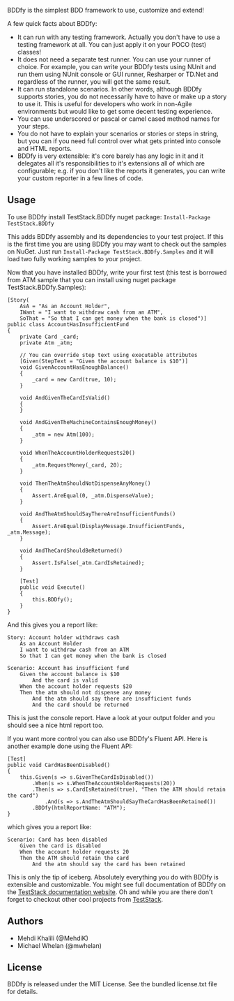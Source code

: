 BDDfy is the simplest BDD framework to use, customize and extend! 

A few quick facts about BDDfy:
 - It can run with any testing framework. Actually you don't have to use a testing framework at all. You can just apply it on your POCO (test) classes!
 - It does not need a separate test runner. You can use your runner of choice. For example, you can write your BDDfy tests using NUnit and run them using NUnit console or GUI runner, Resharper or TD.Net and regardless of the runner, you will get the same result.
 - It can run standalone scenarios. In other words, although BDDfy supports stories, you do not necessarily have to have or make up a story to use it. This is useful for developers who work in non-Agile environments but would like to get some decent testing experience.
 - You can use underscored or pascal or camel cased method names for your steps.
 - You do not have to explain your scenarios or stories or steps in string, but you can if you need full control over what gets printed into console and HTML reports.
 - BDDfy is very extensible: it's core barely has any logic in it and it delegates all it's responsibilities to it's extensions all of which are configurable; e.g. if you don't like the reports it generates, you can write your custom reporter in a few lines of code.

## Usage
To use BDDfy install TestStack.BDDfy nuget package: `Install-Package TestStack.BDDfy`

This adds BDDfy assembly and its dependencies to your test project. If this is the first time you are using BDDfy you may want to check out the samples on NuGet. Just run `Install-Package TestStack.BDDfy.Samples` and it will load two fully working samples to your project.

Now that you have installed BDDfy, write your first test (this test is borrowed from ATM sample that you can install using nuget package TestStack.BDDfy.Samples):

    [Story(
        AsA = "As an Account Holder",
        IWant = "I want to withdraw cash from an ATM",
        SoThat = "So that I can get money when the bank is closed")]
    public class AccountHasInsufficientFund
    {
    	private Card _card;
    	private Atm _atm;
    	
    	// You can override step text using executable attributes
    	[Given(StepText = "Given the account balance is $10")]
    	void GivenAccountHasEnoughBalance()
    	{
    	    _card = new Card(true, 10);
    	}
    	
    	void AndGivenTheCardIsValid()
    	{
    	}
    	
    	void AndGivenTheMachineContainsEnoughMoney()
    	{
    	    _atm = new Atm(100);
    	}
    	
    	void WhenTheAccountHolderRequests20()
    	{
    	    _atm.RequestMoney(_card, 20);
    	}
    	
    	void ThenTheAtmShouldNotDispenseAnyMoney()
    	{
    	    Assert.AreEqual(0, _atm.DispenseValue);
    	}
    	
    	void AndTheAtmShouldSayThereAreInsufficientFunds()
    	{
    	    Assert.AreEqual(DisplayMessage.InsufficientFunds, _atm.Message);
    	}
    	
    	void AndTheCardShouldBeReturned()
    	{
    	    Assert.IsFalse(_atm.CardIsRetained);
    	}
    	
    	[Test]
    	public void Execute()
    	{
    	    this.BDDfy();
    	}
    }

And this gives you a report like:

	Story: Account holder withdraws cash
    	As an Account Holder
    	I want to withdraw cash from an ATM
    	So that I can get money when the bank is closed

	Scenario: Account has insufficient fund
    	Given the account balance is $10
      		And the card is valid
    	When the account holder requests $20
    	Then the atm should not dispense any money
      		And the atm should say there are insufficient funds
      		And the card should be returned

This is just the console report. Have a look at your output folder and you should see a nice html report too.

If you want more control you can also use BDDfy's Fluent API. Here is another example done using the Fluent API:

	[Test]
	public void CardHasBeenDisabled()
	{
	    this.Given(s => s.GivenTheCardIsDisabled())
	        .When(s => s.WhenTheAccountHolderRequests(20))
	        .Then(s => s.CardIsRetained(true), "Then the ATM should retain the card")
	            .And(s => s.AndTheAtmShouldSayTheCardHasBeenRetained())
	        .BDDfy(htmlReportName: "ATM");
	}

which gives you a report like:

	Scenario: Card has been disabled
    	Given the card is disabled
    	When the account holder requests 20
    	Then the ATM should retain the card
      		And the atm should say the card has been retained

This is only the tip of iceberg. Absolutely everything you do with BDDfy is extensible and customizable. 
You might see full documentation of BDDfy on the [TestStack documentation website](http://docs.teststack.net/bddfy/index.html).
Oh and while you are there don't forget to checkout other cool projects from [TestStack](http://teststack.net/).

## Authors 
* Mehdi Khalili (@MehdiK)
* Michael Whelan (@mwhelan)

## License
BDDfy is released under the MIT License. See the bundled license.txt file for details.
